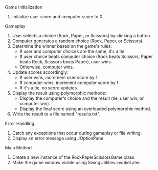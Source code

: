 Game Initialization

1. Initialize user score and computer score to 0.

Gameplay

1. User selects a choice (Rock, Paper, or Scissors) by clicking a button.
2. Computer generates a random choice (Rock, Paper, or Scissors).
3. Determine the winner based on the game's rules:
    - If user and computer choices are the same, it's a tie.
    - If user choice beats computer choice (Rock beats Scissors, Paper beats Rock, Scissors beats Paper), user wins.
    - Otherwise, computer wins.
4. Update scores accordingly:
    - If user wins, increment user score by 1.
    - If computer wins, increment computer score by 1.
    - If it's a tie, no score updates.
5. Display the result using polymorphic methods:
    - Display the computer's choice and the result (tie, user win, or computer win).
    - Display the final score using an overloaded polymorphic method.
6. Write the result to a file named "results.txt".

Error Handling

1. Catch any exceptions that occur during gameplay or file writing.
2. Display an error message using JOptionPane.

Main Method

1. Create a new instance of the RockPaperScissorsGame class.
2. Make the game window visible using SwingUtilities.invokeLater.
